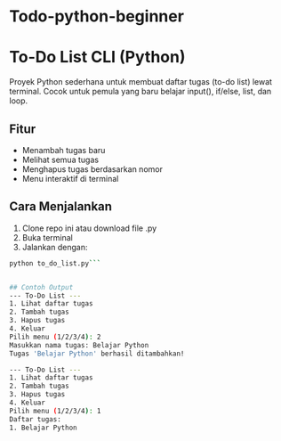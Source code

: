 # Todo-python-beginner
# To-Do List CLI (Python)

Proyek Python sederhana untuk membuat daftar tugas (to-do list) lewat terminal. Cocok untuk pemula yang baru belajar input(), if/else, list, dan loop.

## Fitur

- Menambah tugas baru
- Melihat semua tugas
- Menghapus tugas berdasarkan nomor
- Menu interaktif di terminal

## Cara Menjalankan

1. Clone repo ini atau download file .py
2. Buka terminal
3. Jalankan dengan:

```bash
python to_do_list.py```


## Contoh Output
--- To-Do List ---
1. Lihat daftar tugas 
2. Tambah tugas       
3. Hapus tugas        
4. Keluar
Pilih menu (1/2/3/4): 2
Masukkan nama tugas: Belajar Python
Tugas 'Belajar Python' berhasil ditambahkan!

--- To-Do List ---
1. Lihat daftar tugas
2. Tambah tugas
3. Hapus tugas
4. Keluar
Pilih menu (1/2/3/4): 1
Daftar tugas:
1. Belajar Python
